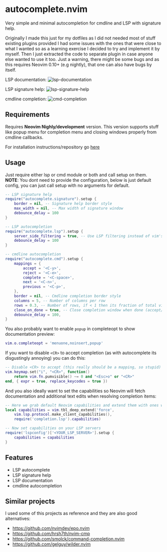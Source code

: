 # autocomplete.nvim
Very simple and minimal autocompletion for cmdline and LSP with signature help.  

Originally I made this just for my dotfiles as I did not needed most of stuff existing plugins provided I had
some issues with the ones that were close to what I wanted so as a learning exercise I decided to try and
implement it by myself. Then I just extracted the code to separate plugin in case anyone else wanted to use it too.
Just a warning, there might be some bugs and as this requires Neovim 0.10+ (e.g nightly), that one can also have
bugs by itself.

LSP documentation:
![lsp-documentation](https://github.com/deathbeam/autocomplete.nvim/assets/5115805/92a4a56e-4156-439e-bc24-8ebad0bc7e2b)

LSP signature help:
![lsp-signature-help](https://github.com/deathbeam/autocomplete.nvim/assets/5115805/40a5fb51-8506-4f22-8da2-210f44bee2d5)

cmdline completion:
![cmd-completion](https://github.com/deathbeam/autocomplete.nvim/assets/5115805/26032cf7-fe39-4a78-9745-ab1599fe8d14)

## Requirements

Requires **Neovim Nighly/development** version. This version supports stuff like popup menu
for completion menu and closing windows properly from cmdline callbacks.  

For installation instructions/repository go [here](https://github.com/neovim/neovim)

## Usage

Just require either lsp or cmd module or both and call setup on them.  
**NOTE**: You dont need to provide the configuration, below is just default config, you can just
call setup with no arguments for default.

```lua
-- LSP signature help
require("autocomplete.signature").setup {
    border = nil, -- Signature help border style
    max_width = nil, -- Max width of signature window
    debounce_delay = 100
}

-- LSP autocompletion
require("autocomplete.lsp").setup {
    server_side_filtering = true, -- Use LSP filtering instead of vim's
    debounce_delay = 100
}

-- cmdline autocompletion
require("autocomplete.cmd").setup {
    mappings = {
        accept = '<C-y>',
        reject = '<C-e>',
        complete = '<C-space>',
        next = '<C-n>',
        previous = '<C-p>',
    },
    border = nil, -- Cmdline completion border style
    columns = 5, -- Number of columns per row
    rows = 0.3, -- Number of rows, if < 1 then its fraction of total vim lines, if > 1 then its absolute number
    close_on_done = true, -- Close completion window when done (accept/reject)
    debounce_delay = 100,
}
```

You also probably want to enable `popup` in completeopt to show documentation preview:

```lua
vim.o.completeopt = 'menuone,noinsert,popup'
```

If you want to disable `<CR>` to accept completion (as with autocomplete its disgustingly annoying) you can do this:

```lua
-- Disable <CR> to accept (this really should be a mapping, so stupid)
vim.keymap.set("i", "<CR>", function()
    return vim.fn.pumvisible() ~= 0 and "<Esc>o" or "<CR>"
end, { expr = true, replace_keycodes = true })
```

And you also ideally want to set the capabilities so Neovim will fetch documentation and additional text edits
when resolving completion items:

```lua
-- Here we grab default Neovim capabilities and extend them with ones we want on top
local capabilities = vim.tbl_deep_extend('force', 
    vim.lsp.protocol.make_client_capabilities(), 
    require('completion.lsp').capabilities)

-- Now set capabilities on your LSP servers
require('lspconfig')['<YOUR_LSP_SERVER>'].setup {
    capabilities = capabilities
}
```

## Features

- LSP autocomplete
- LSP signature help
- LSP documentation
- cmdline autocompletion

## Similar projects

I used some of this projects as reference and they are also good alternatives:

- https://github.com/nvimdev/epo.nvim
- https://github.com/hrsh7th/nvim-cmp
- https://github.com/smolck/command-completion.nvim
- https://github.com/gelguy/wilder.nvim
